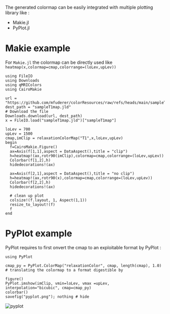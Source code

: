 The generated colormap can be easily integrated with multiple plotting library like :
- Makie.jl
- PyPlot.jl

# Makie example

For `Makie.jl` the colormap can be directly used like `heatmap(x,colormap=cmap,colorrange=(loLev,upLev))`

```@example 2
using FileIO
using Downloads
using qMRIColors
using CairoMakie

url = "https://github.com/mfuderer/colorResources/raw/refs/heads/main/sampleT1map.jld"
dest_path = "sampleT1map.jld"
# Download the file
Downloads.download(url, dest_path)
x = FileIO.load("sampleT1map.jld")["sampleT1map"]

loLev = 700
upLev = 1500
cmap,imClip = relaxationColorMap("T1",x,loLev,upLev)
begin
  f=CairoMakie.Figure()
  ax=Axis(f[1,1],aspect = DataAspect(),title = "clip")
  h=heatmap!(ax,rotr90(imClip),colormap=cmap,colorrange=(loLev,upLev))
  Colorbar(f[1,2],h)
  hidedecorations!(ax)

  ax=Axis(f[2,1],aspect = DataAspect(),title = "no clip")
  h=heatmap!(ax,rotr90(x),colormap=cmap,colorrange=(loLev,upLev))
  Colorbar(f[2,2],h)
  hidedecorations!(ax)

  # clean up plot
  colsize!(f.layout, 1, Aspect(1,1))
  resize_to_layout!(f)
  f
end
```


# PyPlot example

PyPlot requires to first onvert the cmap to an exploitable format by PyPlot :

```@example 2
using PyPlot

cmap_py = PyPlot.ColorMap("relaxationColor", cmap, length(cmap), 1.0) # translating the colormap to a format digestible by 
    
figure()
PyPlot.imshow(imClip, vmin=loLev, vmax =upLev, interpolation="bicubic", cmap=cmap_py)
colorbar()
savefig("pyplot.png"); nothing # hide
```

![pyplot](pyplot.png)